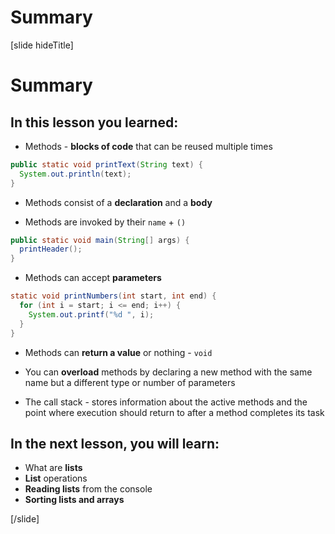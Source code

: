 # Summary

[slide hideTitle]
# Summary

## In this lesson you learned:

- Methods - **blocks of code** that can be reused multiple times

``` java
public static void printText(String text) {
  System.out.println(text);
}
```

- Methods consist of a **declaration** and a **body**

- Methods are invoked by their `name` + `()`

``` java
public static void main(String[] args) {
  printHeader();
}
```

- Methods can accept **parameters**

``` java
static void printNumbers(int start, int end) { 
  for (int i = start; i <= end; i++) {
    System.out.printf("%d ", i);
  }
}
```
- Methods can **return a value** or nothing - `void`

- You can **overload** methods by declaring a new method with the same name but a different type or number of parameters

- The call stack - stores information about the active methods and the point where execution should return to after a method completes its task

## In the next lesson, you will learn:

- What are **lists**
- **List** operations
- **Reading lists** from the console
- **Sorting lists and arrays**

[/slide]